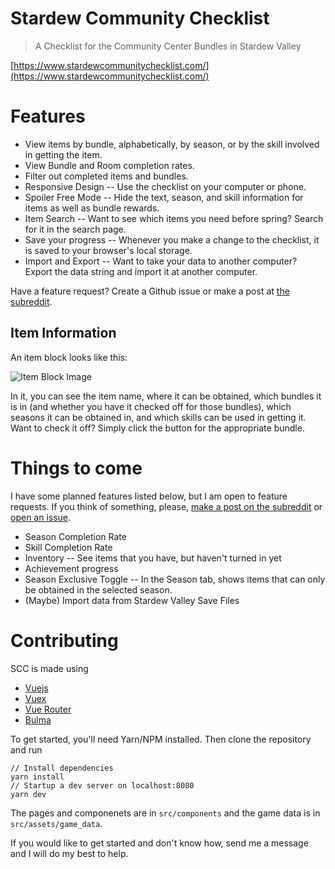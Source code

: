 # Stardew Community Checklist

> A Checklist for the Community Center Bundles in Stardew Valley

[https://www.stardewcommunitychecklist.com/](https://www.stardewcommunitychecklist.com/)

# Features

* View items by bundle, alphabetically, by season, or by the skill involved in getting the item.
* View Bundle and Room completion rates.
* Filter out completed items and bundles.
* Responsive Design -- Use the checklist on your computer or phone.
* Spoiler Free Mode -- Hide the text, season, and skill information for items as well as bundle rewards.
* Item Search -- Want to see which items you need before spring? Search for it in the search page.
* Save your progress -- Whenever you make a change to the checklist, it is saved to your browser's local storage.
* Import and Export -- Want to take your data to another computer? Export the data string and import it at another
  computer.
  
Have a feature request? Create a Github issue or make a post at [the subreddit][1].

[1]: https://www.reddit.com/r/stardewchecklist/

## Item Information

An item block looks like this:

![Item Block Image](https://i.imgur.com/p0zYYKV.png)

In it, you can see the item name, where it can be obtained, which bundles it is in (and whether you have it checked off
for those bundles), which seasons it can be obtained in, and which skills can be used in getting it. Want to check it
off? Simply click the button for the appropriate bundle.

# Things to come

I have some planned features listed below, but I am open to feature requests.
If you think of something, please, [make a post on the subreddit](https://www.reddit.com/r/stardewchecklist/) or
[open an issue](https://github.com/kihashi/stardew_community_checklist/issues/new).

* Season Completion Rate
* Skill Completion Rate
* Inventory -- See items that you have, but haven't turned in yet
* Achievement progress
* Season Exclusive Toggle -- In the Season tab, shows items that can only be obtained in the selected season.
* (Maybe) Import data from Stardew Valley Save Files

# Contributing

SCC is made using 

* [Vuejs](https://vuejs.org/)
* [Vuex](https://vuex.vuejs.org/)
* [Vue Router](https://router.vuejs.org/)
* [Bulma](https://bulma.io/)

To get started, you'll need Yarn/NPM installed. Then clone the repository and run

```
// Install dependencies
yarn install
// Startup a dev server on localhost:8080
yarn dev
```

The pages and componenets are in `src/components` and the game data is in `src/assets/game_data`.

If you would like to get started and don't know how, send me a message and I will do my best to help.
